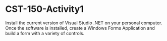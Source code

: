 # CST-150-Activity1
Install the current version of Visual Studio .NET on your personal computer. Once the software is installed, create a Windows Forms Application and build a form with a variety of controls.
